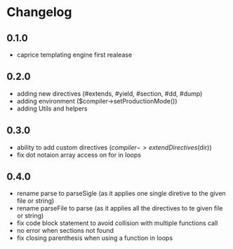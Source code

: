 # Changelog

## 0.1.0
-  caprice templating engine first realease

## 0.2.0
-  adding new directives (#extends, #yield, #section, #dd, #dump)
-  adding environment ($compiler->setProductionMode())
-  adding Utils and helpers

## 0.3.0
- ability to add custom directives ($compiler->extendDirectives($dir))
- fix dot notaion array access on for in loops

## 0.4.0
- rename parse to parseSigle (as it applies one single diretive to the given file or string)
- rename parseFile to parse (as it applies all the directives to te given file or string)
- fix code block statement to avoid collision with multiple functions call
- no error when sections not found
- fix closing parenthesis when using a function in loops
